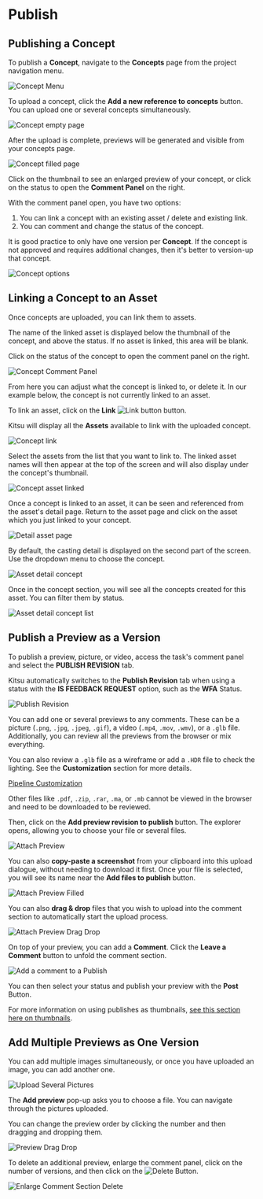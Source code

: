 # Publish

## Publishing a Concept

To publish a **Concept**, navigate to the **Concepts** page from the project navigation menu.

![Concept Menu](../img/getting-started/menu_concept.png)

To upload a concept, click the **Add a new reference to concepts** button. You can upload one or several concepts simultaneously.

![Concept empty page](../img/getting-started/concept_empty_prod.png)

After the upload is complete, previews will be generated and visible from your concepts page.

![Concept filled page](../img/getting-started/concept_filled_prod.png)

Click on the thumbnail to see an enlarged preview of your concept, or click on the status to open the **Comment Panel** on the right.

With the comment panel open, you have two options: 

1) You can link a concept with an existing asset / delete and existing link. 
2) You can comment and change the status of the concept.

It is good practice to only have one version per **Concept**. If the concept is not approved and requires additional changes, then it's better to version-up that concept.

![Concept options](../img/getting-started/concept_options.png)

## Linking a Concept to an Asset

Once concepts are uploaded, you can link them to assets.

The name of the linked asset is displayed below the thumbnail of the concept, and above the status. If no asset is linked, this area will be blank.

Click on the status of the concept to open the comment panel on the right.

![Concept Comment Panel](../img/getting-started/concept_comment_panel.png)

From here you can adjust what the concept is linked to, or delete it. In our example below, the concept is not currently linked to an asset.

To link an asset, click on the **Link** ![Link button](../img/getting-started/link_icon.png) button.

Kitsu will display all the **Assets** available to link with the uploaded concept.

![Concept link](../img/getting-started/concept_link.png)

Select the assets from the list that you want to link to. The linked asset names will then appear at the top of the screen and will also display under the concept's thumbnail.

![Concept asset linked](../img/getting-started/concept_asset_linked.png)

Once a concept is linked to an asset, it can be seen and referenced from the asset's detail page. Return to the asset page and click on the asset which you just linked to your concept.

![Detail asset page](../img/getting-started/asset_detail_page.png)

By default, the casting detail is displayed on the second part of the screen. Use the dropdown menu to choose the concept.

![Asset detail concept](../img/getting-started/asset_detail_concept.png)

Once in the concept section, you will see all the concepts created for this asset. You can filter them by status.

![Asset detail concept list](../img/getting-started/asset_detail_concep_listt.png)


## Publish a Preview as a Version
To publish a preview, picture, or video, access the task's comment panel and select the **PUBLISH REVISION** tab.

Kitsu automatically switches to the **Publish Revision** tab when using a status with the **IS FEEDBACK REQUEST** option, such as the **WFA** Status.

![Publish Revision](../img/getting-started/publish_revision.png)

You can add one or several previews to any comments. These can be a picture (`.png`, `.jpg`, `.jpeg`, `.gif`), a video (`.mp4`, `.mov`, `.wmv`), or a `.glb` file. Additionally, you can review all the previews from the browser or mix everything. 
<!-- This is not clear, need to double check what this means -->

You can also review a `.glb` file as a wireframe or add a `.HDR` file to check the lighting. See the **Customization** section for more details.

[Pipeline Customization](../customization-pipeline/README.md)
<!-- Dead link, what should this point to?-->

Other files like `.pdf`, `.zip`, `.rar`, `.ma`, or `.mb` cannot be viewed in the browser and need to be downloaded to be reviewed.

Then, click on the **Add preview revision to publish** button. The explorer opens, allowing you to choose your file or several files.

![Attach Preview](../img/getting-started/attach_preview.png)

You can also **copy-paste a screenshot** from your clipboard into this upload dialogue, without needing to download it first. Once your file is selected, you will see its name near the **Add files to publish** button.

![Attach Preview Filled](../img/getting-started/attach_preview_filled.png)

You can also **drag & drop** files that you wish to upload into the comment section to automatically start the upload process.

![Attach Preview Drag Drop](../img/getting-started/drag_drop_preview.png)

On top of your preview, you can add a **Comment**. Click the **Leave a Comment** button to unfold the comment section.

![Add a comment to a Publish](../img/getting-started/publish_revision_comment.png)

You can then select your status and publish your preview with the **Post** Button.

For more information on using publishes as thumbnails, [see this section here on thumbnails](../thumbnails/README.md).


## Add Multiple Previews as One Version

You can add multiple images simultaneously, or once you have uploaded an image, you can add another one.

![Upload Several Pictures](../img/getting-started/upload_several_pictures.png)

The **Add preview** pop-up asks you to choose a file. You can navigate through the pictures uploaded.

You can change the preview order by clicking the number and then dragging and dropping them.

![Preview Drag Drop](../img/getting-started/multiple_preview.png)

To delete an additional preview, enlarge the comment panel, click on the number of versions, and then click on the ![Delete Button](../img/getting-started/delete_button.png).

![Enlarge Comment Section Delete](../img/getting-started/enlarge_comment_delete.png)